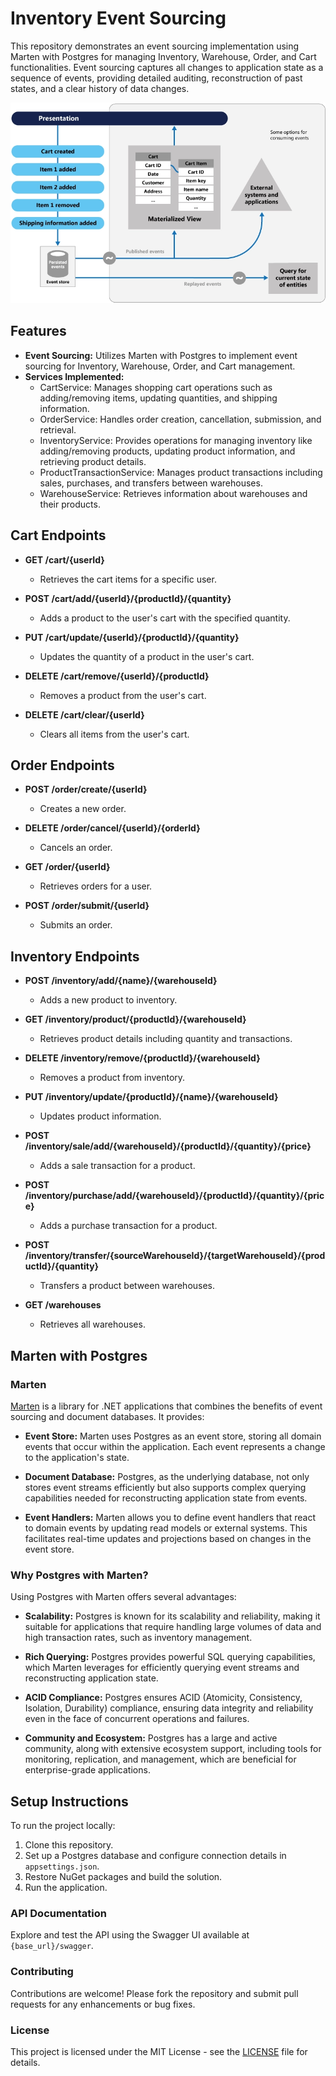 # Inventory Event Sourcing

This repository demonstrates an event sourcing implementation using Marten with Postgres for managing Inventory, Warehouse, Order, and Cart functionalities. Event sourcing captures all changes to application state as a sequence of events, providing detailed auditing, reconstruction of past states, and a clear history of data changes.

![Add/Remove from Cart](images/cart_example.png)

## Features

- **Event Sourcing:** Utilizes Marten with Postgres to implement event sourcing for Inventory, Warehouse, Order, and Cart management.
- **Services Implemented:**
  - CartService: Manages shopping cart operations such as adding/removing items, updating quantities, and shipping information.
  - OrderService: Handles order creation, cancellation, submission, and retrieval.
  - InventoryService: Provides operations for managing inventory like adding/removing products, updating product information, and retrieving product details.
  - ProductTransactionService: Manages product transactions including sales, purchases, and transfers between warehouses.
  - WarehouseService: Retrieves information about warehouses and their products.

## Cart Endpoints

- **GET /cart/{userId}**
  - Retrieves the cart items for a specific user.

- **POST /cart/add/{userId}/{productId}/{quantity}**
  - Adds a product to the user's cart with the specified quantity.

- **PUT /cart/update/{userId}/{productId}/{quantity}**
  - Updates the quantity of a product in the user's cart.

- **DELETE /cart/remove/{userId}/{productId}**
  - Removes a product from the user's cart.

- **DELETE /cart/clear/{userId}**
  - Clears all items from the user's cart.

## Order Endpoints

- **POST /order/create/{userId}**
  - Creates a new order.

- **DELETE /order/cancel/{userId}/{orderId}**
  - Cancels an order.

- **GET /order/{userId}**
  - Retrieves orders for a user.

- **POST /order/submit/{userId}**
  - Submits an order.

## Inventory Endpoints

- **POST /inventory/add/{name}/{warehouseId}**
  - Adds a new product to inventory.

- **GET /inventory/product/{productId}/{warehouseId}**
  - Retrieves product details including quantity and transactions.

- **DELETE /inventory/remove/{productId}/{warehouseId}**
  - Removes a product from inventory.

- **PUT /inventory/update/{productId}/{name}/{warehouseId}**
  - Updates product information.

- **POST /inventory/sale/add/{warehouseId}/{productId}/{quantity}/{price}**
  - Adds a sale transaction for a product.

- **POST /inventory/purchase/add/{warehouseId}/{productId}/{quantity}/{price}**
  - Adds a purchase transaction for a product.

- **POST /inventory/transfer/{sourceWarehouseId}/{targetWarehouseId}/{productId}/{quantity}**
  - Transfers a product between warehouses.

- **GET /warehouses**
  - Retrieves all warehouses.

## Marten with Postgres

### Marten

[Marten](https://github.com/JasperFx/marten) is a library for .NET applications that combines the benefits of event sourcing and document databases. It provides:

- **Event Store:** Marten uses Postgres as an event store, storing all domain events that occur within the application. Each event represents a change to the application's state.
  
- **Document Database:** Postgres, as the underlying database, not only stores event streams efficiently but also supports complex querying capabilities needed for reconstructing application state from events.

- **Event Handlers:** Marten allows you to define event handlers that react to domain events by updating read models or external systems. This facilitates real-time updates and projections based on changes in the event store.

### Why Postgres with Marten?

Using Postgres with Marten offers several advantages:

- **Scalability:** Postgres is known for its scalability and reliability, making it suitable for applications that require handling large volumes of data and high transaction rates, such as inventory management.

- **Rich Querying:** Postgres provides powerful SQL querying capabilities, which Marten leverages for efficiently querying event streams and reconstructing application state.

- **ACID Compliance:** Postgres ensures ACID (Atomicity, Consistency, Isolation, Durability) compliance, ensuring data integrity and reliability even in the face of concurrent operations and failures.

- **Community and Ecosystem:** Postgres has a large and active community, along with extensive ecosystem support, including tools for monitoring, replication, and management, which are beneficial for enterprise-grade applications.

## Setup Instructions

To run the project locally:

1. Clone this repository.
2. Set up a Postgres database and configure connection details in `appsettings.json`.
3. Restore NuGet packages and build the solution.
4. Run the application.

### API Documentation

Explore and test the API using the Swagger UI available at `{base_url}/swagger`.

### Contributing

Contributions are welcome! Please fork the repository and submit pull requests for any enhancements or bug fixes.

### License

This project is licensed under the MIT License - see the [LICENSE](LICENSE) file for details.
